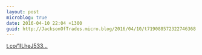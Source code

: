 ```yaml
---
layout: post
microblog: true
date: 2016-04-10 22:04 +1300
guid: http://JacksonOfTrades.micro.blog/2016/04/10/t719088572322746368.html
---
```

[t.co/1ILheJ533...](https://t.co/1ILheJ533b)
